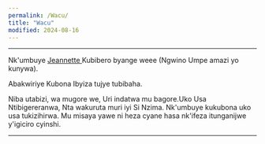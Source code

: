 ```yaml
---
permalink: /Wacu/
title: "Wacu"
modified: 2024-08-16
---
```








<hr style="height:2px;border-width:0;color:gray;background-color:gray">


Nk'umbuye <a href=" https://www.youtube.com/shorts/mBl69K4mNIo "> Jeannette  </a> Kubibero byange weee (Ngwino Umpe amazi yo kunywa).


Abakwiriye Kubona Ibyiza tujye tubibaha. 


Niba utabizi, wa mugore we, Uri indatwa mu bagore.Uko Usa Ntibigereranwa, Nta wakuruta muri iyi Si Nzima. Nk'umbuye kukubona uko usa tukizihirwa. Mu misaya yawe ni heza cyane hasa nk'ifeza itunganijwe y'igiciro cyinshi. 


<hr style="height:2px;border-width:0;color:gray;background-color:gray">













